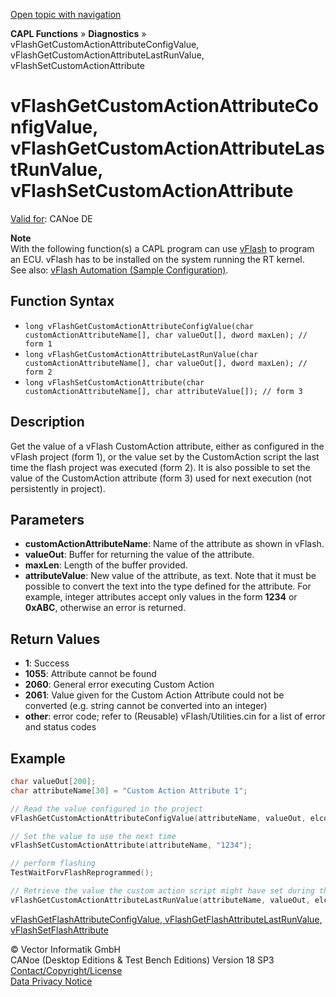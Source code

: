 [Open topic with navigation](../../../../../CANoeDEFamily.htm#Topics/CAPLFunctions/Diagnostics/Functions/CAPLfunctionDiagvFlashGetGetSetCustomActionAttribute.md)

**CAPL Functions** » **Diagnostics** » vFlashGetCustomActionAttributeConfigValue, vFlashGetCustomActionAttributeLastRunValue, vFlashSetCustomActionAttribute

# vFlashGetCustomActionAttributeConfigValue, vFlashGetCustomActionAttributeLastRunValue, vFlashSetCustomActionAttribute

[Valid for](../../../Shared/FeatureAvailability.md): CANoe DE

**Note**  
With the following function(s) a CAPL program can use [vFlash](../../../CANoeCANalyzer/VTPPlatformManager/CANoePlugIN/CANoePlugInvFlashCompact.md) to program an ECU. vFlash has to be installed on the system running the RT kernel.  
See also: [vFlash Automation (Sample Configuration)](../../../SampConf/Programming/CANoe/vFlashAutomation/vFLASHsampCN.md).

## Function Syntax

- `long vFlashGetCustomActionAttributeConfigValue(char customActionAttributeName[], char valueOut[], dword maxLen); // form 1`
- `long vFlashGetCustomActionAttributeLastRunValue(char customActionAttributeName[], char valueOut[], dword maxLen); // form 2`
- `long vFlashSetCustomActionAttribute(char customActionAttributeName[], char attributeValue[]); // form 3`

## Description

Get the value of a vFlash CustomAction attribute, either as configured in the vFlash project (form 1), or the value set by the CustomAction script the last time the flash project was executed (form 2). It is also possible to set the value of the CustomAction attribute (form 3) used for next execution (not persistently in project).

## Parameters

- **customActionAttributeName**: Name of the attribute as shown in vFlash.
- **valueOut**: Buffer for returning the value of the attribute.
- **maxLen**: Length of the buffer provided.
- **attributeValue**: New value of the attribute, as text. Note that it must be possible to convert the text into the type defined for the attribute. For example, integer attributes accept only values in the form **1234** or **0xABC**, otherwise an error is returned.

## Return Values

- **1**: Success
- **1055**: Attribute cannot be found
- **2060**: General error executing Custom Action
- **2061**: Value given for the Custom Action Attribute could not be converted (e.g. string cannot be converted into an integer)
- **other**: error code; refer to (Reusable) vFlash/Utilities.cin for a list of error and status codes

## Example

```c
char valueOut[200];
char attributeName[30] = "Custom Action Attribute 1";

// Read the value configured in the project
vFlashGetCustomActionAttributeConfigValue(attributeName, valueOut, elcount(valueOut));

// Set the value to use the next time
vFlashSetCustomActionAttribute(attributeName, "1234");

// perform flashing
TestWaitForvFlashReprogrammed();

// Retrieve the value the custom action script might have set during the last run
vFlashGetCustomActionAttributeLastRunValue(attributeName, valueOut, elcount(valueOut));
```

[vFlashGetFlashAttributeConfigValue, vFlashGetFlashAttributeLastRunValue, vFlashSetFlashAttribute](CAPLfunctionDiagvFlashGetSetFlashAttributeConfigValue.md)

© Vector Informatik GmbH  
CANoe (Desktop Editions & Test Bench Editions) Version 18 SP3  
[Contact/Copyright/License](../../../Shared/ContactCopyrightLicense.md)  
[Data Privacy Notice](https://www.vector.com/int/en/company/get-info/privacy-policy/)